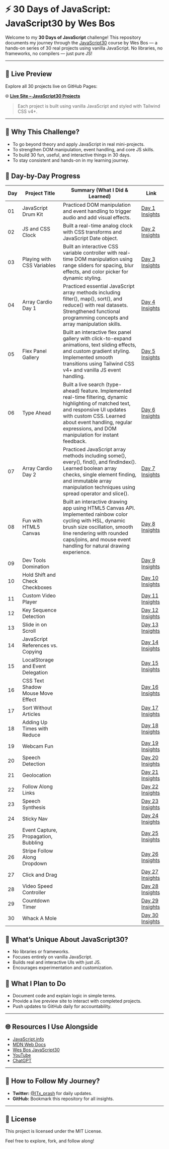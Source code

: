 # ⚡ **30 Days of JavaScript: JavaScript30 by Wes Bos**

Welcome to my **30 Days of JavaScript** challenge! This repository documents my journey through the [JavaScript30](https://javascript30.com/) course by Wes Bos — a hands-on series of 30 real projects using vanilla JavaScript. No libraries, no frameworks, no compilers — just pure JS!

---

## 🔗 Live Preview

Explore all 30 projects live on GitHub Pages:

🌐 **[Live Site – JavaScript30 Projects](https://itx-prash.github.io/30daysofvanillajs/)**

> Each project is built using vanilla JavaScript and styled with Tailwind CSS v4+.

---

## 🚀 **Why This Challenge?**

- To go beyond theory and apply JavaScript in real mini-projects.
- To strengthen DOM manipulation, event handling, and core JS skills.
- To build 30 fun, useful, and interactive things in 30 days.
- To stay consistent and hands-on in my learning journey.

## 📅 **Day-by-Day Progress**

| Day | Project Title                        | Summary (What I Did & Learned)                                                                                                                                                                                                                            | Link                                             |
| --- | ------------------------------------ | --------------------------------------------------------------------------------------------------------------------------------------------------------------------------------------------------------------------------------------------------------- | ------------------------------------------------ |
| 01  | JavaScript Drum Kit                  | Practiced DOM manipulation and event handling to trigger audio and add visual effects.                                                                                                                                                                    | [Day 1 Insights](./Day-01/)                      |
| 02  | JS and CSS Clock                     | Built a real-time analog clock with CSS transforms and JavaScript Date object.                                                                                                                                                                            | [Day 2 Insights](./javascript30-journey/Day-02/) |
| 03  | Playing with CSS Variables           | Built an interactive CSS variable controller with real-time DOM manipulation using range sliders for spacing, blur effects, and color picker for dynamic styling.                                                                                         | [Day 3 Insights](./javascript30-journey/Day-03/) |
| 04  | Array Cardio Day 1                   | Practiced essential JavaScript array methods including filter(), map(), sort(), and reduce() with real datasets. Strengthened functional programming concepts and array manipulation skills.                                                              | [Day 4 Insights](./javascript30-journey/Day-04/) |
| 05  | Flex Panel Gallery                   | Built an interactive flex panel gallery with click-to-expand animations, text sliding effects, and custom gradient styling. Implemented smooth transitions using Tailwind CSS v4+ and vanilla JS event handling.                                          | [Day 5 Insights](./javascript30-journey/Day-05/) |
| 06  | Type Ahead                           | Built a live search (type-ahead) feature. Implemented real-time filtering, dynamic highlighting of matched text, and responsive UI updates with custom CSS. Learned about event handling, regular expressions, and DOM manipulation for instant feedback. | [Day 6 Insights](./Day-06/)                      |
| 07  | Array Cardio Day 2                   | Practiced JavaScript array methods including some(), every(), find(), and findIndex(). Learned boolean array checks, single element finding, and immutable array manipulation techniques using spread operator and slice().                               | [Day 7 Insights](./javascript30-journey/Day-07/) |
| 08  | Fun with HTML5 Canvas                | Built an interactive drawing app using HTML5 Canvas API. Implemented rainbow color cycling with HSL, dynamic brush size oscillation, smooth line rendering with rounded caps/joins, and mouse event handling for natural drawing experience.              | [Day 8 Insights](./javascript30-journey/Day-08/) |
| 09  | Dev Tools Domination                 |                                                                                                                                                                                                                                                           | [Day 9 Insights](./Day-09/)                      |
| 10  | Hold Shift and Check Checkboxes      |                                                                                                                                                                                                                                                           | [Day 10 Insights](./Day-10/)                     |
| 11  | Custom Video Player                  |                                                                                                                                                                                                                                                           | [Day 11 Insights](./Day-11/)                     |
| 12  | Key Sequence Detection               |                                                                                                                                                                                                                                                           | [Day 12 Insights](./Day-12/)                     |
| 13  | Slide in on Scroll                   |                                                                                                                                                                                                                                                           | [Day 13 Insights](./Day-13/)                     |
| 14  | JavaScript References vs. Copying    |                                                                                                                                                                                                                                                           | [Day 14 Insights](./Day-14/)                     |
| 15  | LocalStorage and Event Delegation    |                                                                                                                                                                                                                                                           | [Day 15 Insights](./Day-15/)                     |
| 16  | CSS Text Shadow Mouse Move Effect    |                                                                                                                                                                                                                                                           | [Day 16 Insights](./Day-16/)                     |
| 17  | Sort Without Articles                |                                                                                                                                                                                                                                                           | [Day 17 Insights](./Day-17/)                     |
| 18  | Adding Up Times with Reduce          |                                                                                                                                                                                                                                                           | [Day 18 Insights](./Day-18/)                     |
| 19  | Webcam Fun                           |                                                                                                                                                                                                                                                           | [Day 19 Insights](./Day-19/)                     |
| 20  | Speech Detection                     |                                                                                                                                                                                                                                                           | [Day 20 Insights](./Day-20/)                     |
| 21  | Geolocation                          |                                                                                                                                                                                                                                                           | [Day 21 Insights](./Day-21/)                     |
| 22  | Follow Along Links                   |                                                                                                                                                                                                                                                           | [Day 22 Insights](./Day-22/)                     |
| 23  | Speech Synthesis                     |                                                                                                                                                                                                                                                           | [Day 23 Insights](./Day-23/)                     |
| 24  | Sticky Nav                           |                                                                                                                                                                                                                                                           | [Day 24 Insights](./Day-24/)                     |
| 25  | Event Capture, Propagation, Bubbling |                                                                                                                                                                                                                                                           | [Day 25 Insights](./Day-25/)                     |
| 26  | Stripe Follow Along Dropdown         |                                                                                                                                                                                                                                                           | [Day 26 Insights](./Day-26/)                     |
| 27  | Click and Drag                       |                                                                                                                                                                                                                                                           | [Day 27 Insights](./Day-27/)                     |
| 28  | Video Speed Controller               |                                                                                                                                                                                                                                                           | [Day 28 Insights](./Day-28/)                     |
| 29  | Countdown Timer                      |                                                                                                                                                                                                                                                           | [Day 29 Insights](./Day-29/)                     |
| 30  | Whack A Mole                         |                                                                                                                                                                                                                                                           | [Day 30 Insights](./Day-30/)                     |

## 🔧 **What’s Unique About JavaScript30?**

- No libraries or frameworks.
- Focuses entirely on vanilla JavaScript.
- Builds real and interactive UIs with just JS.
- Encourages experimentation and customization.

## 🧠 **What I Plan to Do**

- Document code and explain logic in simple terms.
- Provide a live preview site to interact with completed projects.
- Push updates to GitHub daily for accountability.

---

## 🌐 **Resources I Use Alongside**

- [JavaScript.info](https://javascript.info/)
- [MDN Web Docs](https://developer.mozilla.org/en-US/docs/Web/JavaScript)
- [Wes Bos JavaScript30](https://javascript30.com/)
- [YouTube](https://www.youtube.com/)
- [ChatGPT](https://chat.openai.com/)

---

## 🔗 **How to Follow My Journey?**

- **Twitter:** [@ITx_prash](https://twitter.com/ITx_prash) for daily updates.
- **GitHub:** Bookmark this repository for all insights.

---

## 📝 **License**

This project is licensed under the MIT License.

Feel free to explore, fork, and follow along!
